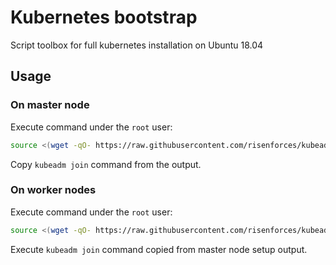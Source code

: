 # Kubernetes bootstrap

Script toolbox for full kubernetes installation on Ubuntu 18.04

## Usage

### On master node

Execute command under the `root` user:

```sh
source <(wget -qO- https://raw.githubusercontent.com/risenforces/kubeadm-bootstrap/main/master.sh)
```

Copy `kubeadm join` command from the output.

### On worker nodes

Execute command under the `root` user:

```sh
source <(wget -qO- https://raw.githubusercontent.com/risenforces/kubeadm-bootstrap/main/worker.sh)
```

Execute `kubeadm join` command copied from master node setup output.